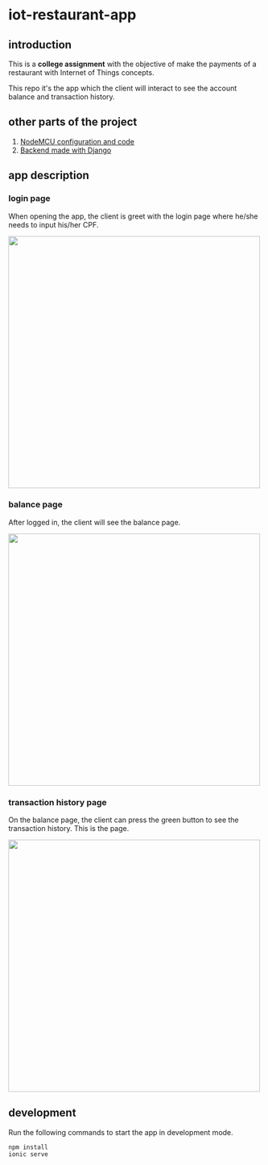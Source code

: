 # iot-restaurant-app

## **introduction**

This is a **college assignment** with the objective of make the payments of a restaurant with Internet of Things concepts.

This repo it's the app which the client will interact to see the account balance and transaction history.

## **other parts of the project**

1. [NodeMCU configuration and code](https://github.com/andreiox/iot-restaurant-nodemcu)
2. [Backend made with Django](https://github.com/andreiox/iot-restaurant-backend)

## **app description**

### **login page**

When opening the app, the client is greet with the login page where he/she needs to input his/her CPF.

<img src="https://i.imgur.com/X7nlRpP.png" height="500">

### **balance page**

After logged in, the client will see the balance page.

<img src="https://i.imgur.com/5nKp11b.png" height="500">

### **transaction history page**

On the balance page, the client can press the green button to see the transaction history. This is the page.

<img src="https://i.imgur.com/d8BiRdB.png" height="500">

## **development**

Run the following commands to start the app in development mode.

    npm install
    ionic serve
